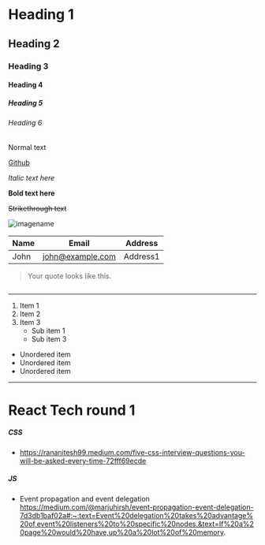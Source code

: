# Heading 1

## Heading 2

### Heading 3

#### Heading 4

##### Heading 5

###### Heading 6

Normal text

[Github](https://www.github.com)

_Italic text here_

**Bold text here**

~~Strikethrough text~~

![imagename](https://www.google.com/imgres?imgurl=https%3A%2F%2Fscx1.b-cdn.net%2Fcsz%2Fnews%2F800a%2F2015%2F2-dostarsmove.jpg&imgrefurl=https%3A%2F%2Fphys.org%2Fnews%2F2015-02-stars.html&tbnid=mHGQAQZKb4FguM&vet=10CDUQMyh9ahcKEwjY7aKY4q_wAhUAAAAAHQAAAAAQAg..i&docid=19KTAI7ALuXl9M&w=500&h=500&q=stars%20image&ved=0CDUQMyh9ahcKEwjY7aKY4q_wAhUAAAAAHQAAAAAQAg)

| Name | Email            | Address  |
| ---- | ---------------- | -------- |
| John | john@example.com | Address1 |

> Your quote looks like this.

```Let a = 2;

```

---

1. Item 1
2. Item 2
3. Item 3
   - Sub item 1
   - Sub item 3

- Unordered item
- Unordered item
- Unordered item

---

# React Tech round 1

##### CSS

- https://rananitesh99.medium.com/five-css-interview-questions-you-will-be-asked-every-time-72fff69ecde

##### JS

- Event propagation and event delegation
  https://medium.com/@marjuhirsh/event-propagation-event-delegation-7d3db1baf02a#:~:text=Event%20delegation%20takes%20advantage%20of,event%20listeners%20to%20specific%20nodes.&text=If%20a%20page%20would%20have,up%20a%20lot%20of%20memory.
